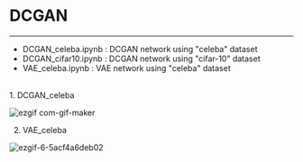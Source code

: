 # DCGAN
-----------------------
* DCGAN_celeba.ipynb : DCGAN network using "celeba" dataset <br>
* DCGAN_cifar10.ipynb : DCGAN network using "cifar-10" dataset <br>
* VAE_celeba.ipynb : VAE network using "celeba" dataset
<br>
1. DCGAN_celeba <br>


![ezgif com-gif-maker](https://user-images.githubusercontent.com/43398106/73553876-09484f00-448e-11ea-9092-95797122d40d.gif)


2. VAE_celeba <br>

![ezgif-6-5acf4a6deb02](https://user-images.githubusercontent.com/43398106/73629415-6a427380-4696-11ea-884d-e8ebdea5957a.gif)
